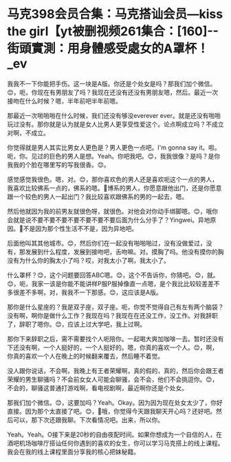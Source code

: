 # 马克398会员合集：马克搭讪会员—kiss the girl【yt被删视频261集合：[160]--街頭實測：用身體感受處女的A罩杯！_ev

我我不一下你能把手伤。这一块是A版。你还是个处女是吗？那我们加个微信。😊，呃，你现在有男朋友了吗？我现在还没有还没有男朋友嗯，然后。最近一次接吻在什么时候？嗯，半年前吧半年前嗯。

那最近一次啪啪啪在什么时候，我们还没有够没everever ever。就是还没有啪啪玩过没有。那你就是认为就是女人比男人更享受性爱这个。论点啊成立吗？不成立对啊，不成立。

你觉得就是男人其实比男女人更色是？男人更色一点吧。I'm gonna say it。啦。呃，你。见过的巨色的男人是想。Yeah。你吧我吧。😊，我我很像？是吗？是你我我的个脸在哪里写的写我很香。😊。

感觉感觉我很色。嗯，对。😊，那你喜欢色的男人还是喜欢呃这个一点的男人，我喜欢比较佛系一点的，佛系的嗯。🎼博系的男人，你愿意跟他出门，还是你愿意跟一个较色的男人一起出门？我比较喜欢跟佛系的男的一起去，嗯。

然后他就因为我的前男友就很色呀，就很色。对他会对你动手绑脚嗯。😊，哦你会就是说不要不要不要不要不要不要不要后面为什么分手了？Yingwei。异地原因。🎼不是因为那个性生活不不是，因为异地吧。

后面他叫其其他城市。😊，然后你们在一起没有啪啪啪过，没有没做爱过，没有，那发展到什么程度，发展到接吻吧，舌吻嘛。对。摸胸了吗。他没有摸你的胸没有为什么你的胸太小了吗？哎，对我太小了啊，我太小了。

什么罩杯？😊，这个问题要回答ABC嗯。😊，这个不告诉你，你猜吧。😊，就。😊，呃，我家一该是你能不能讲样P服P服掉像直一点嗯，是个我比比较较差差不多很差不多啊，对，我我不一下那感。😊，这应该是A版。

那你是什么星座的？我是双子座，双子座。呃，你觉不觉得自己有左有两个脑袋？没有啊，啊你是做什么工作？我现在吗？我现在在还没工作，没工作。对我辞职了，辞职了嗯你。😊，应该上过大学吧，我上过啊。

那你下来辞职之后，需不需要找个人呃陪你。一起喝大爽加咖啡一去。暂时还没有下还没有啊，一个人挺好的，一个人挺好的。嗯，你真的喜欢一个人。😊，啊，你真的喜欢一个人在晚上的时候翻来覆去，然后睡不着觉。

没人跟你说话，不会啊，我晚上有王者荣耀啊，真的假的，真的，然后你会跟王者荣耀的男生聊骚吗？不会前女女人可能会聊骚，会不会，他们不会挑逗你。😊，不会的，聊骚这普通打游戏啊，看电视剧啊，最近啊你还是个处女。

那我们加个微信。😊，这要加吗？Yeah。Okay。因为因为现在处女太少了，你好直接。因为那个太直接了吧。😊，🎼哦，你觉得今天跟我聊天开心吗？还好吧。然后可以，那下次还跟我聊。下次看情况吧。出来，所以你。

Yeah。Yeah。O接下来是20秒的自由夜配时间。如果你想成为一个自信的人，在酒吧机场咖啡厅搭讪任何你遇到的喜欢的女生，你可以学习马克搭上的线上课程。我会在我的线上课程里面分享我的核心把妹秘籍。


